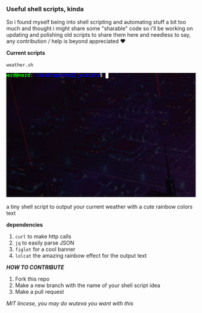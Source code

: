 ### Useful shell scripts, kinda


So i found myself being into shell scripting and automating stuff a bit too much and thought i might share some "sharable" code so i'll be working on updating and polishing old scripts to share them here and needless to say, any contribution / help is beyond appreciated ❤️

**Current scripts**

`weather.sh`


![a gif](weather/weather.gif)

 a tiny shell script to output your current weather with a cute rainbow colors text

**dependencies**
1. `curl` to make http calls
2. `jq` to easily parse JSON
3. `figlet` for a cool banner 
4. `lolcat` the amazing rainbow effect for the output text 

***HOW TO CONTRIBUTE***

1. Fork this repo
2. Make a new branch with the name of your shell script idea
3. Make a pull request

*MIT lincese, you may do wuteva you want with this*